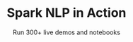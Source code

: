---
layout: demopagenew
title: Spark NLP in Action
subtitle: Run 300+ live demos and notebooks
full_width: true
permalink: /legal_assertion_status
key: demo
article_header:
  type: demo
license: false
mode: immersivebg
show_edit_on_github: false
show_date: false
data:
  sections:  
    - title: Spark NLP for Legal
      excerpt: Understand Legal Entities Context
      secheader: yes
      secheader:
        - title: Spark NLP for Legal
          subtitle: Understand Legal Entities Context
          activemenu: legal_assertion_status
      source: yes
      source: 
        - title: Identify Competitors in a text   
          id: identify_competitors_text   
          image: 
              src: /assets/images/Identify_Competitors_in_a_text.svg
          excerpt: This model uses Assertion Status to identify if a PRODUCT or an ORG is mentioned to be a competitor.
          actions:
          - text: Live Demo
            type: normal
            url: https://demo.johnsnowlabs.com/finance/ASSERTIONDL_COMPETITORS
          - text: Colab
            type: blue_btn
            url:                 
---